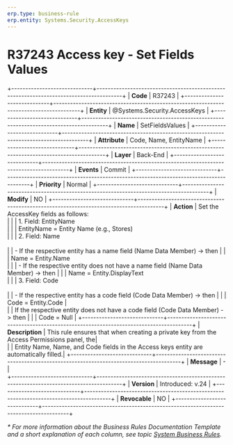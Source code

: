 ```yaml
---
erp.type: business-rule
erp.entity: Systems.Security.AccessKeys
---
```


# R37243 Access key - Set Fields Values
+-----------------------------+---------------------------------------------------------------------------------------+
| **Code**                    | R37243                                                                                |
+-----------------------------+---------------------------------------------------------------------------------------+
| **Entity**                  | @Systems.Security.AccessKeys                                                          |
+-----------------------------+---------------------------------------------------------------------------------------+
| **Name**                    | SetFieldsValues                                                                       |
+-----------------------------+---------------------------------------------------------------------------------------+
| **Attribute**               | Code, Name, EntityName                                                                |
+-----------------------------+---------------------------------------------------------------------------------------+
| **Layer**                   | Back-End                                                                              |
+-----------------------------+---------------------------------------------------------------------------------------+
| **Events**                  | Commit                                                                                |
+-----------------------------+---------------------------------------------------------------------------------------+
| **Priority**                | Normal                                                                                |
+-----------------------------+---------------------------------------------------------------------------------------+
| **Modify**                  | NO                                                                                    |
+-----------------------------+---------------------------------------------------------------------------------------+
| **Action**                  | Set the AccessKey fields as follows: <br>                                             |
|                             | 1.	Field: EntityName <br>                                                            |
|                             | EntityName = Entity Name (e.g., Stores) <br>                                          |
|                             | 2.	Field: Name <br>                                                                 
|                             | -	If the respective entity has a name field (Name Data Member) -> then                |
|                             | Name = Entity.Name <br>                                                               |
|                             | - If the respective entity does not have a name field (Name Data Member) -> then      |
|                             | Name = Entity.DisplayText <br>                                                        |
|                             | 3.	Field: Code <br>                                                                  
|                             |	- If the respective entity has a code field (Code Data Member) -> then                |
|                             | Code = Entity.Code                                                                    |                                   
|                             | If the respective entity does not have a code field (Code Data Member) -> then        |
|                             | Code = Null                                                                           |
+-----------------------------+---------------------------------------------------------------------------------------+
| **Description**             | This rule ensures that when creating a private key from the Access Permissions panel, the|     
|                             | Entity Name, Name, and Code fields in the Access keys entity are automatically filled.|
+-----------------------------+---------------------------------------------------------------------------------------+
| **Message**                 | \-                                                                                    |                         
+-----------------------------+---------------------------------------------------------------------------------------+
| **Version**                 | Introduced: v.24                                                                      |
+-----------------------------+---------------------------------------------------------------------------------------+
| **Revocable**               | NO                                                                                    |
+-----------------------------+---------------------------------------------------------------------------------------+

*\* For more information about the Business Rules Documentation Template and a short explanation of each column, see
topic [System Business Rules](../templates/template-description-system-business-rules.md).*

